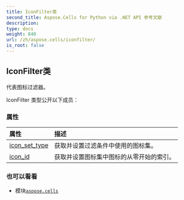 ```yaml
---
title: IconFilter类
second_title: Aspose.Cells for Python via .NET API 参考文献
description:
type: docs
weight: 840
url: /zh/aspose.cells/iconfilter/
is_root: false
---
```

## IconFilter类
代表图标过滤器。



IconFilter 类型公开以下成员：

### 属性
|属性|描述|
| :- | :- |
| [icon_set_type](/cells/python-net/zh/aspose.cells/iconfilter/icon_set_type) |获取并设置过滤条件中使用的图标集。|
| [icon_id](/cells/python-net/zh/aspose.cells/iconfilter/icon_id) |获取并设置图标集中图标的从零开始的索引。|



### 也可以看看
* 模块[`aspose.cells`](..)
